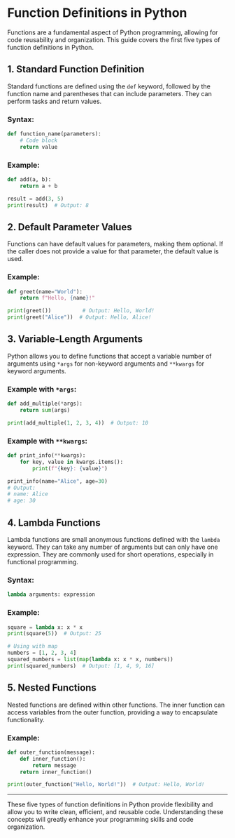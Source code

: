 # Function Definitions in Python

Functions are a fundamental aspect of Python programming, allowing for code reusability and organization. This guide covers the first five types of function definitions in Python.

## 1. Standard Function Definition

Standard functions are defined using the `def` keyword, followed by the function name and parentheses that can include parameters. They can perform tasks and return values.

### Syntax:

```python
def function_name(parameters):
    # Code block
    return value
```

### Example:

```python
def add(a, b):
    return a + b

result = add(3, 5)
print(result)  # Output: 8
```

## 2. Default Parameter Values

Functions can have default values for parameters, making them optional. If the caller does not provide a value for that parameter, the default value is used.

### Example:

```python
def greet(name="World"):
    return f"Hello, {name}!"

print(greet())          # Output: Hello, World!
print(greet("Alice"))  # Output: Hello, Alice!
```

## 3. Variable-Length Arguments

Python allows you to define functions that accept a variable number of arguments using `*args` for non-keyword arguments and `**kwargs` for keyword arguments.

### Example with `*args`:

```python
def add_multiple(*args):
    return sum(args)

print(add_multiple(1, 2, 3, 4))  # Output: 10
```

### Example with `**kwargs`:

```python
def print_info(**kwargs):
    for key, value in kwargs.items():
        print(f"{key}: {value}")

print_info(name="Alice", age=30)
# Output:
# name: Alice
# age: 30
```

## 4. Lambda Functions

Lambda functions are small anonymous functions defined with the `lambda` keyword. They can take any number of arguments but can only have one expression. They are commonly used for short operations, especially in functional programming.

### Syntax:

```python
lambda arguments: expression
```

### Example:

```python
square = lambda x: x * x
print(square(5))  # Output: 25

# Using with map
numbers = [1, 2, 3, 4]
squared_numbers = list(map(lambda x: x * x, numbers))
print(squared_numbers)  # Output: [1, 4, 9, 16]
```

## 5. Nested Functions

Nested functions are defined within other functions. The inner function can access variables from the outer function, providing a way to encapsulate functionality.

### Example:

```python
def outer_function(message):
    def inner_function():
        return message
    return inner_function()

print(outer_function("Hello, World!"))  # Output: Hello, World!
```

---

These five types of function definitions in Python provide flexibility and allow you to write clean, efficient, and reusable code. Understanding these concepts will greatly enhance your programming skills and code organization.
